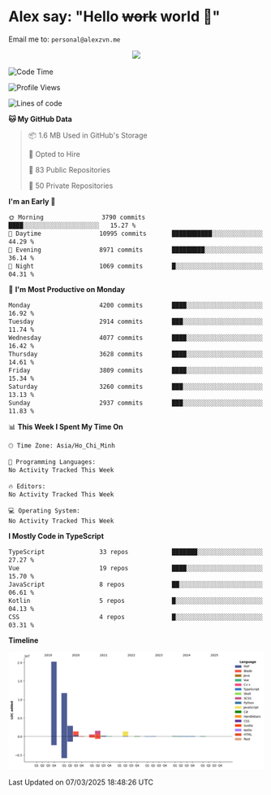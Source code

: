 # Alex say: "Hello ~~work~~ world 🐾"
Email me to: `personal@alexzvn.me`


<p align=center>
  <a href="https://skillicons.dev">
    <img src="https://skillicons.dev/icons?i=ts,js,php,nodejs,bun,vue,nuxt,react,svelte,tauri,laravel,rust,mongodb,docker,electron,redis,rabbitmq,tailwind,git,cloudflare,elysia,mysql,nginx,rollupjs,sentry,ubuntu,yarn,html,css,vite" />
  </a>
</p>

<!--START_SECTION:waka-->
![Code Time](http://img.shields.io/badge/Code%20Time-1%2C066%20hrs%2055%20mins-blue)

![Profile Views](http://img.shields.io/badge/Profile%20Views-0-blue)

![Lines of code](https://img.shields.io/badge/From%20Hello%20World%20I%27ve%20Written-40.7%20million%20lines%20of%20code-blue)

**🐱 My GitHub Data** 

> 📦 1.6 MB Used in GitHub's Storage 
 > 
> 💼 Opted to Hire
 > 
> 📜 83 Public Repositories 
 > 
> 🔑 50 Private Repositories 
 > 
**I'm an Early 🐤** 

```text
🌞 Morning                3790 commits        ████░░░░░░░░░░░░░░░░░░░░░   15.27 % 
🌆 Daytime                10995 commits       ███████████░░░░░░░░░░░░░░   44.29 % 
🌃 Evening                8971 commits        █████████░░░░░░░░░░░░░░░░   36.14 % 
🌙 Night                  1069 commits        █░░░░░░░░░░░░░░░░░░░░░░░░   04.31 % 
```
📅 **I'm Most Productive on Monday** 

```text
Monday                   4200 commits        ████░░░░░░░░░░░░░░░░░░░░░   16.92 % 
Tuesday                  2914 commits        ███░░░░░░░░░░░░░░░░░░░░░░   11.74 % 
Wednesday                4077 commits        ████░░░░░░░░░░░░░░░░░░░░░   16.42 % 
Thursday                 3628 commits        ████░░░░░░░░░░░░░░░░░░░░░   14.61 % 
Friday                   3809 commits        ████░░░░░░░░░░░░░░░░░░░░░   15.34 % 
Saturday                 3260 commits        ███░░░░░░░░░░░░░░░░░░░░░░   13.13 % 
Sunday                   2937 commits        ███░░░░░░░░░░░░░░░░░░░░░░   11.83 % 
```


📊 **This Week I Spent My Time On** 

```text
🕑︎ Time Zone: Asia/Ho_Chi_Minh

💬 Programming Languages: 
No Activity Tracked This Week

🔥 Editors: 
No Activity Tracked This Week

💻 Operating System: 
No Activity Tracked This Week
```

**I Mostly Code in TypeScript** 

```text
TypeScript               33 repos            ███████░░░░░░░░░░░░░░░░░░   27.27 % 
Vue                      19 repos            ████░░░░░░░░░░░░░░░░░░░░░   15.70 % 
JavaScript               8 repos             ██░░░░░░░░░░░░░░░░░░░░░░░   06.61 % 
Kotlin                   5 repos             █░░░░░░░░░░░░░░░░░░░░░░░░   04.13 % 
CSS                      4 repos             █░░░░░░░░░░░░░░░░░░░░░░░░   03.31 % 
```



**Timeline**

![Lines of Code chart](https://raw.githubusercontent.com/alexzvn/alexzvn/main/assets/bar_graph.png)


 Last Updated on 07/03/2025 18:48:26 UTC
<!--END_SECTION:waka-->
